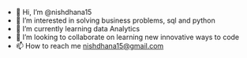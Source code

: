 - 👋 Hi, I’m @nishdhana15
- 👀 I’m interested in solving business problems, sql and python 
- 🌱 I’m currently learning data Analytics 
- 💞️ I’m looking to collaborate on learning new innovative ways to code
- 📫 How to reach me nishdhana15@gmail.com

<!---
nishdhana15/nishdhana15 is a ✨ special ✨ repository because its `README.md` (this file) appears on your GitHub profile.
You can click the Preview link to take a look at your changes.
--->
